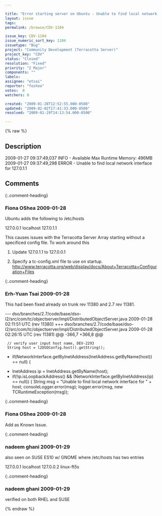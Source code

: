 ```yaml
---

title: "Error starting server on Ubuntu - Unable to find local network interface for 127.0.1.1"
layout: issue
tags: 
permalink: /browse/CDV-1104

issue_key: CDV-1104
issue_numeric_sort_key: 1104
issuetype: "Bug"
project: "Community Development (Terracotta Server)"
project_key: "CDV"
status: "Closed"
resolution: "Fixed"
priority: "2 Major"
components: ""
labels: 
assignee: "etsai"
reporter: "foshea"
votes:  0
watchers: 0

created: "2009-01-28T12:52:55.000-0500"
updated: "2009-02-02T17:41:33.000-0500"
resolved: "2009-01-29T14:13:54.000-0500"

---
```




{% raw %}



## Description

<div markdown="1" class="description">

2009-01-27 09:37:49,037 INFO - Available Max Runtime Memory: 496MB
2009-01-27 09:37:49,298 ERROR - Unable to find local network interface for
127.0.1.1


</div>

## Comments


{:.comment-heading}
### **Fiona OShea** <span class="date">2009-01-28</span>

<div markdown="1" class="comment">

Ubuntu adds the following to /etc/hosts

127.0.0.1       localhost
127.0.1.1       <machinename>

This causes issues with the Terracotta  Server Array starting without a specificed config file.
To work around this
1. Update 127.0.1.1 to 127.0.0.1 

2.  Specify a tc-config.xml file to use on startup.  http://www.terracotta.org/web/display/docs/About+Terracotta+Configuration+Files



</div>


{:.comment-heading}
### **Erh-Yuan Tsai** <span class="date">2009-01-28</span>

<div markdown="1" class="comment">

This had been fixed already on trunk rev 11380 and 2.7 rev 11381.

--- dso/branches/2.7/code/base/dso-l2/src/com/tc/objectserver/impl/DistributedObjectServer.java	2009-01-28 02:11:51 UTC (rev 11380)
+++ dso/branches/2.7/code/base/dso-l2/src/com/tc/objectserver/impl/DistributedObjectServer.java	2009-01-28 02:26:15 UTC (rev 11381)
@@ -366,7 +366,8 @@
 
     // verify user input host name, DEV-2293
     String host = l2DSOConfig.host().getString();
-    if(NetworkInterface.getByInetAddress(InetAddress.getByName(host)) == null) \{
+    InetAddress ip = InetAddress.getByName(host);
+    if(!ip.isLoopbackAddress() && (NetworkInterface.getByInetAddress(ip) == null)) \{
       String msg = "Unable to find local network interface for " + host;
       consoleLogger.error(msg);
       logger.error(msg, new TCRuntimeException(msg));

</div>


{:.comment-heading}
### **Fiona OShea** <span class="date">2009-01-28</span>

<div markdown="1" class="comment">

Add as Known Issue.

</div>


{:.comment-heading}
### **nadeem ghani** <span class="date">2009-01-29</span>

<div markdown="1" class="comment">

also seen on SUSE ES10 w/ GNOME where /etc/hosts has two entries

127.0.0.1 localhost
127.0.0.2 linux-ft5s





</div>


{:.comment-heading}
### **nadeem ghani** <span class="date">2009-01-29</span>

<div markdown="1" class="comment">

verified on both RHEL and SUSE

</div>



{% endraw %}
